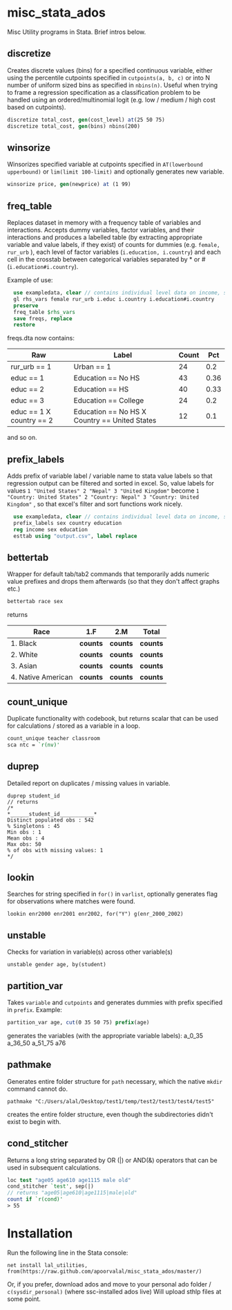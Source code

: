 # misc_stata_ados
Misc Utility programs in Stata. Brief intros below.

## discretize
Creates discrete values (bins) for a specified continuous variable, either using the percentile cutpoints specified in `cutpoints(a, b, c)` or into N number of uniform sized bins as specified in `nbins(n)`. 
Useful when trying to frame a regression specification as a classification problem to be handled using an ordered/multinomial logit (e.g. low / medium / high cost based on cutpoints). 

```stata
discretize total_cost, gen(cost_level) at(25 50 75)
discretize total_cost, gen(bins) nbins(200)
```

## winsorize
Winsorizes specified variable at cutpoints specified in `AT(lowerbound upperbound)` or `lim(limit 100-limit)` and optionally generates new variable.

```stata
winsorize price, gen(newprice) at (1 99)

```
## freq_table
Replaces dataset in memory with a frequency table of variables and interactions. Accepts dummy variables, factor variables, and their interactions and produces a labelled table (by extracting appropriate variable and value labels, if they exist) of counts for dummies (e.g. `female, rur_urb` ), each level of factor variables (`i.education, i.country`) and each cell in the crosstab between categorical variables separated by * or # (`i.education#i.country`).

Example of use:
```stata
  use exampledata, clear // contains individual level data on income, sex, education, country, rural/urban location
  gl rhs_vars female rur_urb i.educ i.country i.education#i.country
  preserve
  freq_table $rhs_vars
  save freqs, replace
  restore
```
freqs.dta now contains:

| Raw                       | Label                                         | Count | Pct  |
|---------------------------|-----------------------------------------------|-------|------|
| rur_urb == 1              | Urban == 1                                    | 24    | 0.2  |
| educ == 1                 | Education == No HS                            | 43    | 0.36 |
| educ == 2                 | Education == HS                               | 40    | 0.33 |
| educ == 3                 | Education == College                          | 24    | 0.2  |
| educ == 1 X country == 2  | Education == No HS X Country == United States | 12    | 0.1  |

and so on. 


## prefix_labels
Adds prefix of variable label / variable name to stata value labels so that regression output can be filtered and sorted in excel. So, value labels for values `1 "United States" 2 "Nepal" 3 "United Kingdom"` become ` 1 "Country: United States" 2 "Country: Nepal" 3 "Country: United Kingdom" ` , so that excel's filter and sort functions work nicely. 

```stata
  use exampledata, clear // contains individual level data on income, sex, education, country, rural/urban location
  prefix_labels sex country education
  reg income sex education 
  esttab using "output.csv", label replace
```
## bettertab
Wrapper for default tab/tab2 commands that temporarily adds numeric value prefixes and drops them afterwards (so that they don't affect graphs etc.)
```stata
bettertab race sex
```
returns

| Race                      | 1.F                         | 2.M              | Total    |       
|---------------------------|-----------------------------|------------------|----------|       
| 1. Black                  | **counts**                  | **counts**       |**counts**|       
| 2. White                  | **counts**                  | **counts**       |**counts**|       
| 3. Asian                  | **counts**                  | **counts**       |**counts**|       
| 4. Native American        | **counts**                  | **counts**       |**counts**|       

## count_unique
Duplicate functionality with codebook, but returns scalar that can be used for calculations / stored as a variable in a loop.
```stata
count_unique teacher classroom
sca ntc = `r(nv)'
```
## duprep
Detailed report on duplicates / missing values in variable.

```
duprep student_id 
// returns
/*
*______student_id___________*
Distinct populated obs : 542
% Singletons : 45
Min obs : 1
Mean obs : 4
Max obs: 50
% of obs with missing values: 1
*/

```
## lookin
Searches for string specified in `for()` in `varlist`, optionally generates flag for observations where matches were found.
```
lookin enr2000 enr2001 enr2002, for("Y") g(enr_2000_2002)
```
## unstable
Checks for variation in variable(s) across other variable(s)
```
unstable gender age, by(student)
```
## partition_var
Takes `variable` and `cutpoints` and generates dummies with prefix specified in `prefix`. Example:
```stata
partition_var age, cut(0 35 50 75) prefix(age)
```
generates the variables (with the appropriate variable labels):
a_0_35
a_36_50
a_51_75
a76

## pathmake
Generates entire folder structure for `path` necessary, which the native `mkdir` command cannot do. 
```
pathmake "C:/Users/alal/Desktop/test1/temp/test2/test3/test4/test5"
```
creates the entire folder structure, even though the subdirectories didn't exist to begin with. 

## cond_stitcher
Returns a long string separated by OR (|) or AND(&) operators that can be used in subsequent calculations. 
```stata
loc test "age05 age610 age1115 male old"
cond_stitcher `test', sep(|)
// returns "age05|age610|age1115|male|old"
count if `r(cond)'   
> 55 
``` 



# Installation
Run the following line in the Stata console:

`net install lal_utilities, from(https://raw.github.com/apoorvalal/misc_stata_ados/master/)`

Or, if you prefer, download ados and move to your personal ado folder / `c(sysdir_personal)` (where ssc-installed ados live) 
Will upload sthlp files at some point. 


